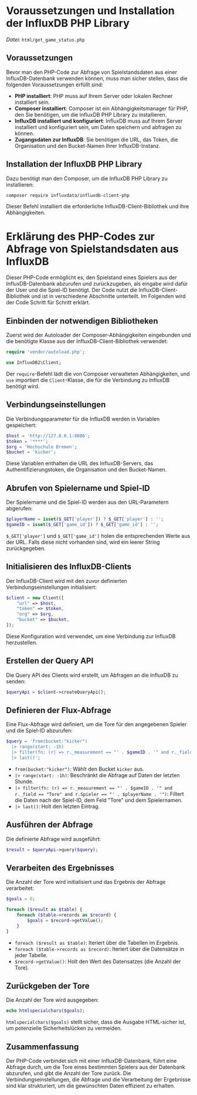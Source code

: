 # Voraussetzungen und Installation der InfluxDB PHP Library

_Datei:_ `html/get_game_status.php`

## Voraussetzungen

Bevor man den PHP-Code zur Abfrage von Spielstandsdaten aus einer InfluxDB-Datenbank verwenden können, muss man sicher stellen, dass die folgenden Voraussetzungen erfüllt sind:

- **PHP installiert**: PHP muss auf Ihrem Server oder lokalen Rechner installiert sein.
- **Composer installiert**: Composer ist ein Abhängigkeitsmanager für PHP, den Sie benötigen, um die InfluxDB PHP Library zu installieren.
- **InfluxDB installiert und konfiguriert**: InfluxDB muss auf Ihrem Server installiert und konfiguriert sein, um Daten speichern und abfragen zu können.
- **Zugangsdaten zur InfluxDB**: Sie benötigen die URL, das Token, die Organisation und den Bucket-Namen Ihrer InfluxDB-Instanz.

## Installation der InfluxDB PHP Library
Dazu benötigt man den Composer, um die InfluxDB PHP Library zu installieren:

```bash
composer require influxdata/influxdb-client-php
```

Dieser Befehl installiert die erforderliche InfluxDB-Client-Bibliothek und ihre Abhängigkeiten.

# Erklärung des PHP-Codes zur Abfrage von Spielstandsdaten aus InfluxDB

Dieser PHP-Code ermöglicht es, den Spielstand eines Spielers aus der InfluxDB-Datenbank abzurufen und zurückzugeben, als eingabe wird dafür der User und die Spiel-ID benötigt. Der Code nutzt die InfluxDB-Client-Bibliothek und ist in verschiedene Abschnitte unterteilt. Im Folgenden wird der Code Schritt für Schritt erklärt.

## Einbinden der notwendigen Bibliotheken

Zuerst wird der Autoloader der Composer-Abhängigkeiten eingebunden und die benötigte Klasse aus der InfluxDB-Client-Bibliothek verwendet:

```php
require 'vendor/autoload.php';

use InfluxDB2\Client;
```

Der `require`-Befehl lädt die von Composer verwalteten Abhängigkeiten, und `use` importiert die `Client`-Klasse, die für die Verbindung zu InfluxDB benötigt wird.

## Verbindungseinstellungen

Die Verbindungsparameter für die InfluxDB werden in Variablen gespeichert:

```php
$host = 'http://127.0.0.1:8086';
$token = '****';
$org = 'Hochschule Bremen';
$bucket = 'kicker';
```

Diese Variablen enthalten die URL des InfluxDB-Servers, das Authentifizierungstoken, die Organisation und den Bucket-Namen.

## Abrufen von Spielername und Spiel-ID

Der Spielername und die Spiel-ID werden aus den URL-Parametern abgerufen:

```php
$playerName = isset($_GET['player']) ? $_GET['player'] : '';
$gameID = isset($_GET['game_id']) ? $_GET['game_id'] : '';
```

`$_GET['player']` und `$_GET['game_id']` holen die entsprechenden Werte aus der URL. Falls diese nicht vorhanden sind, wird ein leerer String zurückgegeben.

## Initialisieren des InfluxDB-Clients

Der InfluxDB-Client wird mit den zuvor definierten Verbindungseinstellungen initialisiert:

```php
$client = new Client([
    "url" => $host,
    "token" => $token,
    "org" => $org,
    "bucket" => $bucket,
]);
```

Diese Konfiguration wird verwendet, um eine Verbindung zur InfluxDB herzustellen.

## Erstellen der Query API

Die Query API des Clients wird erstellt, um Abfragen an die InfluxDB zu senden:

```php
$queryApi = $client->createQueryApi();
```

## Definieren der Flux-Abfrage

Eine Flux-Abfrage wird definiert, um die Tore für den angegebenen Spieler und die Spiel-ID abzurufen:

```php
$query = 'from(bucket:"kicker")
  |> range(start: -1h)
  |> filter(fn: (r) => r._measurement == "' . $gameID . '" and r._field == "Tore" and r.Spieler == "' . $playerName . '")
  |> last()';
```

- `from(bucket:"kicker")`: Wählt den Bucket `kicker` aus.
- `|> range(start: -1h)`: Beschränkt die Abfrage auf Daten der letzten Stunde.
- `|> filter(fn: (r) => r._measurement == "' . $gameID . '" and r._field == "Tore" and r.Spieler == "' . $playerName . '")`: Filtert die Daten nach der Spiel-ID, dem Feld "Tore" und dem Spielernamen.
- `|> last()`: Holt den letzten Eintrag.

## Ausführen der Abfrage

Die definierte Abfrage wird ausgeführt:

```php
$result = $queryApi->query($query);
```

## Verarbeiten des Ergebnisses

Die Anzahl der Tore wird initialisiert und das Ergebnis der Abfrage verarbeitet:

```php
$goals = 0;

foreach ($result as $table) {
    foreach ($table->records as $record) {
        $goals = $record->getValue();
    }
}
```

- `foreach ($result as $table)`: Iteriert über die Tabellen im Ergebnis.
- `foreach ($table->records as $record)`: Iteriert über die Datensätze in jeder Tabelle.
- `$record->getValue()`: Holt den Wert des Datensatzes (die Anzahl der Tore).

## Zurückgeben der Tore

Die Anzahl der Tore wird ausgegeben:

```php
echo htmlspecialchars($goals);
```

`htmlspecialchars($goals)` stellt sicher, dass die Ausgabe HTML-sicher ist, um potenzielle Sicherheitslücken zu vermeiden.

## Zusammenfassung

Der PHP-Code verbindet sich mit einer InfluxDB-Datenbank, führt eine Abfrage durch, um die Tore eines bestimmten Spielers aus der Datenbank abzurufen, und gibt die Anzahl der Tore zurück. Die Verbindungseinstellungen, die Abfrage und die Verarbeitung der Ergebnisse sind klar strukturiert, um die gewünschten Daten effizient zu erhalten.
